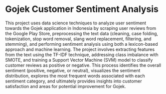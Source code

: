 # Gojek Customer Sentiment Analysis
This project uses data science techniques to analyze user sentiment towards the Gojek application in Indonesia by scraping user reviews from the Google Play Store, preprocessing the text data (cleaning, case folding, tokenization, stop word removal, slang word replacement, filtering, and stemming), and performing sentiment analysis using both a lexicon-based approach and machine learning. The project involves extracting features from the text using the TF-IDF technique, addressing class imbalance with SMOTE, and training a Support Vector Machine (SVM) model to classify customer reviews as positive or negative. This process identifies the overall sentiment (positive, negative, or neutral), visualizes the sentiment distribution, explores the most frequent words associated with each sentiment category, and ultimately provides insights into customer satisfaction and areas for potential improvement for Gojek.
